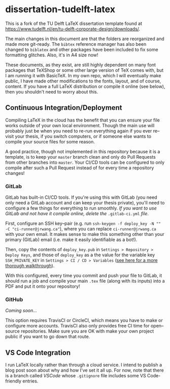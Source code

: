 # dissertation-tudelft-latex

This is a fork of the TU Delft LaTeX dissertation template found at https://www.tudelft.nl/en/tu-delft-corporate-design/downloads/.

The main changes in this document are that the folders are reorganized and made more git-ready. The `bibtex` reference manager has also been changed to `biblatex` and other packages have been included to fix some formatting glitches. Also, it's in A4 size now!

These documents, as they exist, are still highly dependent on many font packages that TeXShop or some other large version of TeX comes with, but I am running it with BasicTeX. In my own repo, which I will eventually make public, I have made other modifications to the fonts, layout, and of course, content. If you have a full LaTeX distribution or compile it online (see below), then you shouldn't need to worry about this.

## Continuous Integration/Deployment

Compiling LaTeX in the cloud has the benefit that you can ensure your file works outside of your own local environment. Though the main use will probably just be when you need to re-run everything again if you ever re–visit your thesis, if you switch computers, or if someone else wants to compile your source files for some reason.

A good practice, though not implemented in this repository because it is a template, is to keep your `master` branch clean and only do Pull Requests from other branches into `master`. Your CI/CD tools can be configured to only compile after such a Pull Request instead of for every time a repository changes!

### GitLab

GitLab has built-in CI/CD tools. If you're using this with GitLab (you need only need a GitLab account and can keep your thesis private), you'll need to configure a few things for everything to run smoothly. *If you want to use GitLab and not have it compile online, delete the* `.gitlab-ci.yml` *file*.

First, configure an SSH key–pair (e.g. run `ssh-keygen -f deploy_key -N "" -C "ci-runner@jrwang.ca"`), where you can replace `ci-runner@jrwang.ca` with your own email. It makes sense to make this something other than your primary (GitLab) email (i.e. make it easily identifiable as a bot!).

 Then, copy the contents of `deploy_key.pub` in `Settings > Repository > Deploy Keys`, and those of `deploy_key` as a the value for the variable key `SSH_PRIVATE_KEY` in `Settings > CI / CD > Variables` ([see here for a more thorough walkthrough](https://marcosschroh.github.io/posts/autobumping-with-gitlab/)).

 With this configured, every time you commit and push your file to GitLab, it should run a job and compile your main `.tex` file (along with its inputs) into a PDF and put it onto your repository!

### GitHub

*Coming soon...*

This option requires TravisCI or CircleCI, which means you have to make or configure more accounts. TravisCI also only provides free CI time for open–source repositories. Make sure you are OK with make your own project public if you want to go down that route.

## VS Code Integration

I run LaTeX locally rather than through a cloud service. I intend to publish a blog post soon about why and how I've set it all up. For now, note that there is a branch called *VSCode* whose `.gitignore` file includes some VS Code-friendly entries.
